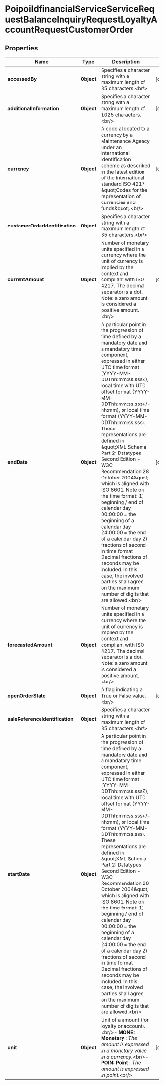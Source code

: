 # PoipoiIdfinancialServiceServiceRequestBalanceInquiryRequestLoyaltyAccountRequestCustomerOrder

## Properties
Name | Type | Description | Notes
------------ | ------------- | ------------- | -------------
**accessedBy** | **Object** | Specifies a character string with a maximum length of 35 characters.&lt;br/&gt; |  [optional]
**additionalInformation** | **Object** | Specifies a character string with a maximum length of 1025 characters.&lt;br/&gt; |  [optional]
**currency** | **Object** | A code allocated to a currency by a Maintenance Agency under an international identification scheme as described in the latest edition of the international standard ISO 4217 \&quot;Codes for the representation of currencies and funds\&quot;.&lt;br/&gt; |  [optional]
**customerOrderIdentification** | **Object** | Specifies a character string with a maximum length of 35 characters.&lt;br/&gt; | 
**currentAmount** | **Object** | Number of monetary units specified in a currency where the unit of currency is implied by the context and compliant with ISO 4217. The decimal separator is a dot. Note: a zero amount is considered a positive amount.&lt;br/&gt; |  [optional]
**endDate** | **Object** | A particular point in the progression of time defined by a mandatory date and a mandatory time component, expressed in either UTC time format (YYYY-MM-DDThh:mm:ss.sssZ), local time with UTC offset format (YYYY-MM-DDThh:mm:ss.sss+/-hh:mm), or local time format (YYYY-MM-DDThh:mm:ss.sss). These representations are defined in \&quot;XML Schema Part 2: Datatypes Second Edition - W3C Recommendation 28 October 2004\&quot; which is aligned with ISO 8601. Note on the time format: 1) beginning / end of calendar day 00:00:00 &#x3D; the beginning of a calendar day 24:00:00 &#x3D; the end of a calendar day 2) fractions of second in time format Decimal fractions of seconds may be included. In this case, the involved parties shall agree on the maximum number of digits that are allowed.&lt;br/&gt; |  [optional]
**forecastedAmount** | **Object** | Number of monetary units specified in a currency where the unit of currency is implied by the context and compliant with ISO 4217. The decimal separator is a dot. Note: a zero amount is considered a positive amount.&lt;br/&gt; | 
**openOrderState** | **Object** | A flag indicating a True or False value.&lt;br/&gt; |  [optional]
**saleReferenceIdentification** | **Object** | Specifies a character string with a maximum length of 35 characters.&lt;br/&gt; | 
**startDate** | **Object** | A particular point in the progression of time defined by a mandatory date and a mandatory time component, expressed in either UTC time format (YYYY-MM-DDThh:mm:ss.sssZ), local time with UTC offset format (YYYY-MM-DDThh:mm:ss.sss+/-hh:mm), or local time format (YYYY-MM-DDThh:mm:ss.sss). These representations are defined in \&quot;XML Schema Part 2: Datatypes Second Edition - W3C Recommendation 28 October 2004\&quot; which is aligned with ISO 8601. Note on the time format: 1) beginning / end of calendar day 00:00:00 &#x3D; the beginning of a calendar day 24:00:00 &#x3D; the end of a calendar day 2) fractions of second in time format Decimal fractions of seconds may be included. In this case, the involved parties shall agree on the maximum number of digits that are allowed.&lt;br/&gt; | 
**unit** | **Object** | Unit of a amount (for loyalty or account).&lt;br/&gt;- **MONE: Monetary**  : *The amount is expressed in a monetary value in a currency.*&lt;br/&gt;- **POIN: Point**  : *The amount is expressed in point.*&lt;br/&gt; |  [optional]
